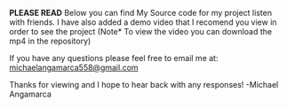 **PLEASE READ**
Below you can find My Source code for my project listen with friends. I have also added a demo video that I recomend you view in order to see the project 
(Note* To view the video you can download the mp4 in the repository) 

If you have any questions please feel free to email me at: michaelangamarca558@gmail.com

Thanks for viewing and I hope to hear back with any responses!
-Michael Angamarca
